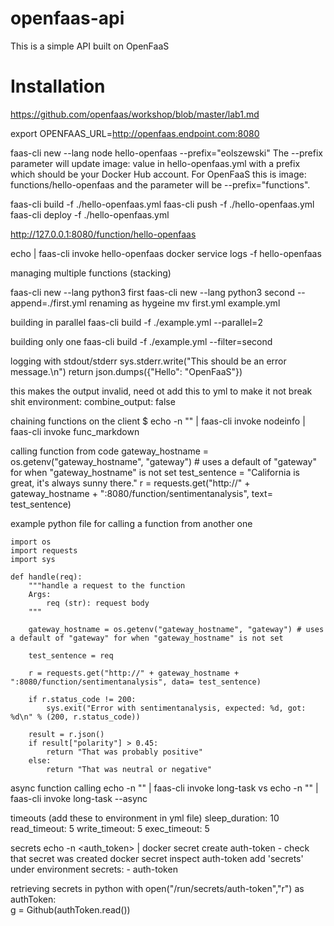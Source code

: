 # openfaas-api
This is a simple API built on OpenFaaS

# Installation

https://github.com/openfaas/workshop/blob/master/lab1.md

export OPENFAAS_URL=http://openfaas.endpoint.com:8080

faas-cli new --lang node hello-openfaas --prefix="eolszewski"
The --prefix parameter will update image: value in hello-openfaas.yml with a prefix which should be your Docker Hub account. For OpenFaaS this is image: functions/hello-openfaas and the parameter will be --prefix="functions".

faas-cli build -f ./hello-openfaas.yml
faas-cli push -f ./hello-openfaas.yml
faas-cli deploy -f ./hello-openfaas.yml

http://127.0.0.1:8080/function/hello-openfaas

echo | faas-cli invoke hello-openfaas
docker service logs -f hello-openfaas

managing multiple functions (stacking)

faas-cli new --lang python3 first
faas-cli new --lang python3 second --append=./first.yml
renaming as hygeine 
mv first.yml example.yml

building in parallel
faas-cli build -f ./example.yml --parallel=2

building only one
faas-cli build -f ./example.yml --filter=second

logging with stdout/stderr
sys.stderr.write("This should be an error message.\n")
return json.dumps({"Hello": "OpenFaaS"})

this makes the output invalid, need ot add this to yml to make it not break shit
environment:
  combine_output: false

chaining functions on the client
$ echo -n "" | faas-cli invoke nodeinfo | faas-cli invoke func_markdown

calling function from code
gateway_hostname = os.getenv("gateway_hostname", "gateway") # uses a default of "gateway" for when "gateway_hostname" is not set
test_sentence = "California is great, it's always sunny there."
r = requests.get("http://" + gateway_hostname + ":8080/function/sentimentanalysis", text= test_sentence)

example python file for calling a function from another one
```
import os
import requests
import sys

def handle(req):
    """handle a request to the function
    Args:
        req (str): request body
    """

    gateway_hostname = os.getenv("gateway_hostname", "gateway") # uses a default of "gateway" for when "gateway_hostname" is not set

    test_sentence = req

    r = requests.get("http://" + gateway_hostname + ":8080/function/sentimentanalysis", data= test_sentence)

    if r.status_code != 200:
        sys.exit("Error with sentimentanalysis, expected: %d, got: %d\n" % (200, r.status_code))

    result = r.json()
    if result["polarity"] > 0.45:
        return "That was probably positive"
    else:
        return "That was neutral or negative"
```

async function calling
echo -n "" | faas-cli invoke long-task
vs
echo -n "" | faas-cli invoke long-task --async

timeouts (add these to environment in yml file)
  sleep_duration: 10
  read_timeout: 5
  write_timeout: 5
  exec_timeout: 5

secrets
echo -n <auth_token> | docker secret create auth-token -
check that secret was created
docker secret inspect auth-token
add 'secrets' under environment
  secrets:
    - auth-token

retrieving secrets in python
with open("/run/secrets/auth-token","r") as authToken:  
  g = Github(authToken.read())

